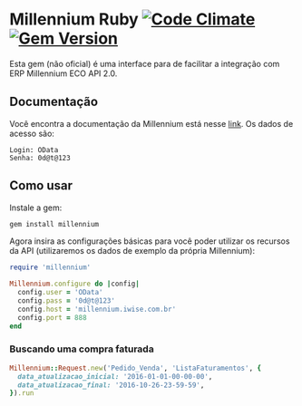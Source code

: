 # Millennium Ruby [![Code Climate](https://codeclimate.com/github/phbruce/millennium/badges/gpa.svg)](https://codeclimate.com/github/phbruce/millennium) [![Gem Version](https://img.shields.io/gem/v/millennium.svg)](https://rubygems.org/gems/millennium)

Esta gem (não oficial) é uma interface para de facilitar a integração com ERP Millennium ECO API 2.0.

## Documentação

Você encontra a documentação da Millennium está nesse [link](http://millennium.iwise.com.br:888/api/millenium_eco/$help). Os dados de acesso são:

```
Login: OData
Senha: 0d@t@123
```

## Como usar

Instale a gem:

```bash
gem install millennium
```

Agora insira as configurações básicas para você poder utilizar os recursos da API (utilizaremos os dados de exemplo da própria Millennium):

```ruby
require 'millennium'

Millennium.configure do |config|
  config.user = 'OData'
  config.pass = '0d@t@123'
  config.host = 'millennium.iwise.com.br'
  config.port = 888
end
```

### Buscando uma compra faturada

```ruby
Millennium::Request.new('Pedido_Venda', 'ListaFaturamentos', {
  data_atualizacao_inicial: '2016-01-01-00-00-00',
  data_atualizacao_final: '2016-10-26-23-59-59',
}).run
```
